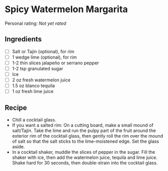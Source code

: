 # Spicy Watermelon Margarita

<!-- {cts} rating=0; (User can specify rating on scale of 1-5) -->

Personal rating: *Not yet rated*

<!-- {cte} -->

<!-- {cts} name_image=None; (User can specify image name) -->

<!-- TODO: Capture image -->

<!-- {cte} -->

## Ingredients

- [ ] Salt or Tajín (optional), for rim
- [ ] 1 wedge lime (optional), for rim
- [ ] 1-2 thin slices jalapeño or serrano pepper
- [ ] 1-2 tsp granulated sugar
- [ ] Ice
- [ ] 2 oz fresh watermelon juice
- [ ] 1.5 oz blanco tequila
- [ ] 1 oz fresh lime juice

## Recipe

- Chill a cocktail glass.
- If you want a salted rim: On a cutting board, make a small mound of salt/Tajín. Take the lime and run the pulpy part of the fruit around the exterior rim of the cocktail glass, then gently roll the rim over the mound of salt so that the salt sticks to the lime-moistened edge. Set the glass aside.
- In a cocktail shaker, muddle the slices of pepper in the sugar. Fill the shaker with ice, then add the watermelon juice, tequila and lime juice. Shake hard for 30 seconds, then double-strain into the cocktail glass.
